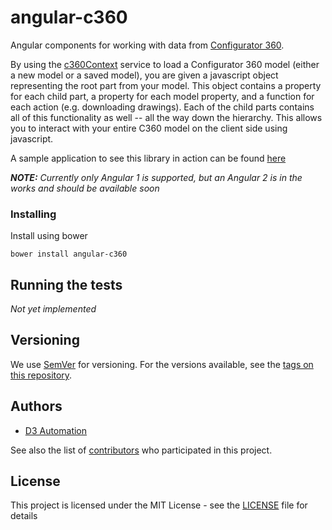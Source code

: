 # angular-c360
Angular components for working with data from [Configurator 360](configurator360.autodesk.com).

By using the [c360Context](services/c360Context.service.js) service to load a Configurator 360 model (either a new model or a saved model), you are given a javascript object representing the root part from your model.  This object contains a property for each child part, a property for each model property, and a function for each action (e.g. downloading drawings).  Each of the child parts contains all of this functionality as well -- all the way down the hierarchy.  This allows you to interact with your entire C360 model on the client side using javascript.

A sample application to see this library in action can be found [here](https://github.com/D3Automation/angular-c360-sample)

_**NOTE:** Currently only Angular 1 is supported, but an Angular 2 is in the works and should be available soon_

### Installing

Install using bower
```
bower install angular-c360
```

## Running the tests

_Not yet implemented_

## Versioning

We use [SemVer](http://semver.org/) for versioning. For the versions available, see the [tags on this repository](https://github.com/D3Automation/angular-c360/tags). 

## Authors

* [D3 Automation](http://d3tech.net/solutions/automation/)

See also the list of [contributors](https://github.com/D3Automation/angular-c360/contributors) who participated in this project.

## License

This project is licensed under the MIT License - see the [LICENSE](LICENSE) file for details
